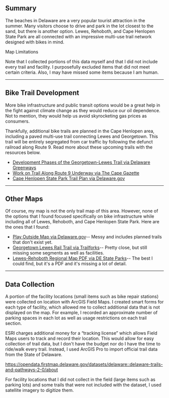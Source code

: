 ## Summary

The beaches in Delaware are a very popular tourist attraction in the summer. Many visitors choose to drive and park in the lot closest to the sand, but there is another option. Lewes, Rehoboth, and Cape Henlopen State Park are all connected with an impressive multi-use trail network designed with bikes in mind. 

<aside>
<p>Map Limitations</p>
<p>Note that I collected portions of this data myself and that I did not include every trail and facility. I purposefully excluded items that did not meet certain criteria. Also, I may have missed some items because I am human.</p>
</aside>

---

## Bike Trail Development

More bike infrastructure and public transit options would be a great help in the fight against climate change as they would reduce our oil dependence. Not to mention, they would help us avoid skyrocketing gas prices as consumers.

Thankfully, additional bike trails are planned in the Cape Henlopen area, including a paved multi-use trail connecting Lewes and Georgetown. This trail will be entirely segregated from car traffic by following the defunct railroad along Route 9. Read more about these upcoming trails with the resources below.

- [Development Phases of the Georgetown-Lewes Trail via Delaware Greenways](https://delawaregreenways.org/trail/georgetown-lewes-trail/)
- [Work on Trail Along Route 9 Underway via The Cape Gazette](https://www.capegazette.com/article/work-trail-along-route-9-underway/240820)
- [Cape Henlopen State Park Trail Plan via Delaware.gov](https://dnrec.alpha.delaware.gov/parks/planning/cape-henlopen-trail-plan/)

---

## Other Maps

Of course, my map is not the only trail map of this area. However, none of the options that I found focused specifically on bike infrastructure while including all of Lewes, Rehoboth, and Cape Henlopen State Park. Here are the ones that I found:

- [Play Outside Map via Delaware.gov](https://playoutside.dnrec.delaware.gov/)-- Messy and includes planned trails that don't exist yet.
- [Georgetown Lewes Rail Trail via Trailforks](https://www.trailforks.com/trails/georgetown-lewes-rail-trail/)-- Pretty close, but still missing some segments as well as facilities. 
- [Lewes-Rehoboth Regional Map PDF via DE State Parks](https://destateparks.com/wwwroot/maps/cape-henlopen/regionalloop15.pdf)-- The best I could find, but it's a PDF and it's missing a lot of detail.

---

## Data Collection

A portion of the facility locations (small items such as bike repair stations) were collected on location with ArcGIS Field Maps. I created smart forms for each type of facility, which allowed me to collect additional data that is not displayed on the map. For example, I recorded an approximate number of parking spaces in each lot as well as usage restrictions on each trail section.

ESRI charges additional money for a “tracking license” which allows Field Maps users to track and record their location. This would allow for easy collection of trail data, but I don't have the budget nor do I have the time to ride/walk every trail. Instead, I used ArcGIS Pro to import official trail data from the State of Delaware.

https://opendata.firstmap.delaware.gov/datasets/delaware::delaware-trails-and-pathways-2-0/about

For facility locations that I did not collect in the field (large items such as parking lots) and some trails that were not included with the dataset, I used satellite imagery to digitize them.



